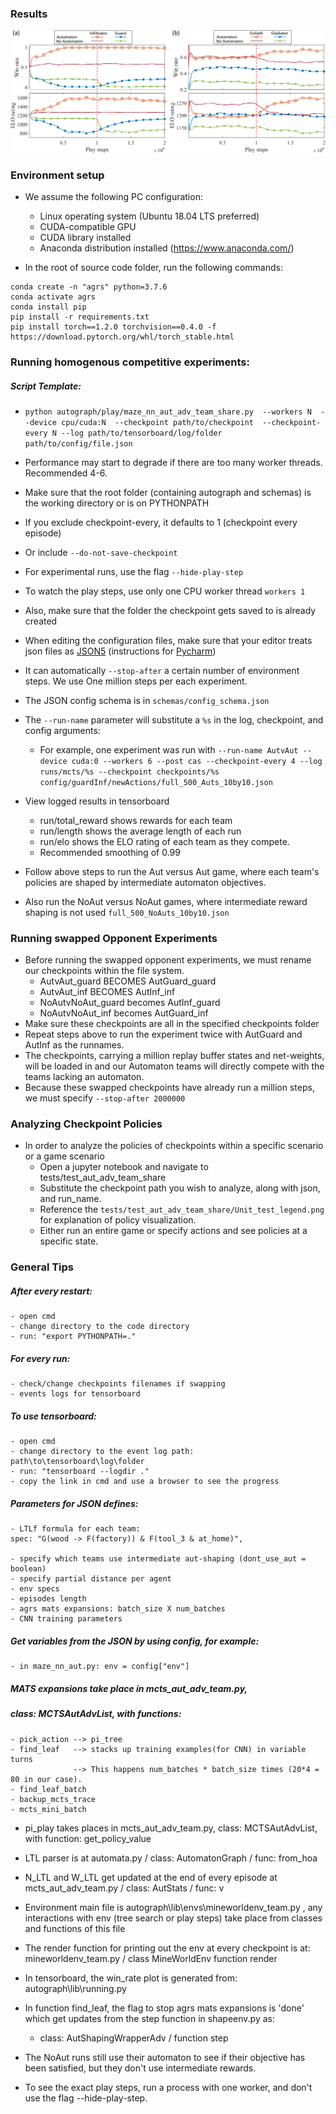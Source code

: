 ### Results
![alt text](results.png)

### Environment setup
- We assume the following PC configuration:
  - Linux operating system (Ubuntu 18.04 LTS preferred)
  - CUDA-compatible GPU
  - CUDA library installed
  - Anaconda distribution installed (https://www.anaconda.com/)

- In the root of source code folder, run the following commands:
````
conda create -n "agrs" python=3.7.6
conda activate agrs
conda install pip
pip install -r requirements.txt
pip install torch==1.2.0 torchvision==0.4.0 -f https://download.pytorch.org/whl/torch_stable.html
````

### Running homogenous competitive experiments:

##### Script Template:
- `python autograph/play/maze_nn_aut_adv_team_share.py 
--workers N 
--device cpu/cuda:N 
--checkpoint path/to/checkpoint 
--checkpoint-every N
--log path/to/tensorboard/log/folder 
path/to/config/file.json`


- Performance may start to degrade if there are too many worker threads. Recommended 4-6.
- Make sure that the root folder (containing autograph and schemas) is the working directory or is on PYTHONPATH
- If you exclude checkpoint-every, it defaults to 1 (checkpoint every episode)
- Or include `--do-not-save-checkpoint`
- For experimental runs, use the flag `--hide-play-step`
- To watch the play steps, use only one CPU worker thread `workers 1`
- Also, make sure that the folder the checkpoint gets saved to is already created
- When editing the configuration files, make sure that your editor treats json files as [JSON5](https://json5.org/)
(instructions for [Pycharm](https://www.jetbrains.com/help/idea/json.html#ws_json_choose_version)) 
- It can automatically `--stop-after` a certain number of environment steps. We use One million steps per each experiment. 
- The JSON config schema is in `schemas/config_schema.json`
- The `--run-name` parameter will substitute a `%s` in the log, checkpoint, and config arguments:
  - For example, one experiment was run with `--run-name AutvAut
--device
cuda:0
--workers
6
--post
cas
--checkpoint-every
4
--log
runs/mcts/%s
--checkpoint
checkpoints/%s
config/guardInf/newActions/full_500_Auts_10by10.json`
- View logged results in tensorboard
  - run/total_reward shows rewards for each team
  - run/length shows the average length of each run
  - run/elo shows the ELO rating of each team as they compete.
  - Recommended smoothing of 0.99
- Follow above steps to run the Aut versus Aut game, where each team's policies are shaped by intermediate automaton objectives.
- Also run the NoAut versus NoAut games, where intermediate reward shaping is not used `full_500_NoAuts_10by10.json`
### Running swapped Opponent Experiments

- Before running the swapped opponent experiments, we must rename our checkpoints within the file system.
    - AutvAut_guard BECOMES AutGuard_guard
    - AutvAut_inf BECOMES AutInf_inf
    - NoAutvNoAut_guard becomes AutInf_guard
    - NoAutvNoAut_inf becomes AutGuard_inf
- Make sure these checkpoints are all in the specified checkpoints folder
- Repeat steps above to run the experiment twice with AutGuard and AutInf as the runnames. 
- The checkpoints, carrying a million replay buffer states and net-weights, will be loaded in and our Automaton teams will directly compete with the teams lacking an automaton.
- Because these swapped checkpoints have already run a million steps, we must specify `--stop-after 2000000`

### Analyzing Checkpoint Policies

- In order to analyze the policies of checkpoints within a specific scenario or a game scenario
    - Open a jupyter notebook and navigate to tests/test_aut_adv_team_share
    - Substitute the checkpoint path you wish to analyze, along with json, and run_name. 
    - Reference the `tests/test_aut_adv_team_share/Unit_test_legend.png` for explanation of policy visualization. 
    - Either run an entire game or specify actions and see policies at a specific state. 
    
### General Tips    


##### After every restart: 
	- open cmd
	- change directory to the code directory
	- run: "export PYTHONPATH=."

##### For every run: 
	- check/change checkpoints filenames if swapping
	- events logs for tensorboard

##### To use tensorboard:
	- open cmd
	- change directory to the event log path: path\to\tensorboard\log\folder
	- run: "tensorboard --logdir ."
	- copy the link in cmd and use a browser to see the progress

##### Parameters for JSON defines:
	- LTLf formula for each team: 
	spec: "G(wood -> F(factory)) & F(tool_3 & at_home)",
	
	- specify which teams use intermediate aut-shaping (dont_use_aut = boolean)
	- specify partial distance per agent
	- env specs
	- episodes length
	- agrs mats expansions: batch_size X num_batches
	- CNN training parameters


##### Get variables from the JSON by using config, for example:
	- in maze_nn_aut.py: env = config["env"]

##### MATS expansions take place in mcts_aut_adv_team.py, 
##### class: MCTSAutAdvList, with functions: 
	- pick_action --> pi_tree
	- find_leaf   --> stacks up training examples(for CNN) in variable turns
	              --> This happens num_batches * batch_size times (20*4 = 80 in our case).
	- find_leaf_batch
	- backup_mcts_trace
	- mcts_mini_batch

- pi_play takes places in mcts_aut_adv_team.py, class: MCTSAutAdvList, with function: get_policy_value

- LTL parser is at automata.py / class: AutomatonGraph / func: from_hoa

- N_LTL and W_LTL get updated at the end of every episode at mcts_aut_adv_team.py / class: AutStats / func: v

- Environment main file is autograph\lib\envs\mineworldenv_team.py , any interactions with env (tree search or play steps) take place from classes and functions of this file

- The render function for printing out the env at every checkpoint is at: mineworldenv_team.py / class MineWorldEnv function render

- In tensorboard, the win_rate plot is generated from: autograph\lib\running.py

- In function find_leaf, the flag to stop agrs mats expansions is 'done' which get updates from the step function in shapeenv.py as:
	- class: AutShapingWrapperAdv / function step

- The NoAut runs still use their automaton to see if their objective has been satisfied, but they don't use intermediate rewards.

- To see the exact play steps, run a process with one worker, and don't use the flag --hide-play-step.



